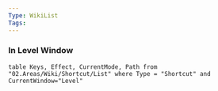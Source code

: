 ```yaml
---
Type: WikiList
Tags:
---
```


### In Level Window

```dataview
table Keys, Effect, CurrentMode, Path from "02.Areas/Wiki/Shortcut/List" where Type = "Shortcut" and CurrentWindow="Level"
```

